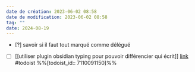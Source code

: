 ```yaml
---
date de création: 2023-06-02 08:58
date de modification: 2023-06-02 08:58
tag: ""
date: 2024-08-19
---
```

- [?] savoir si il faut tout marqué comme délégué
- [ ] [[utiliser plugin obsidian typing pour pouvoir différencier qui écrit]]  [link](https://todoist.com/showTask?id=7110091150) #todoist %%[todoist_id:: 7110091150]%%